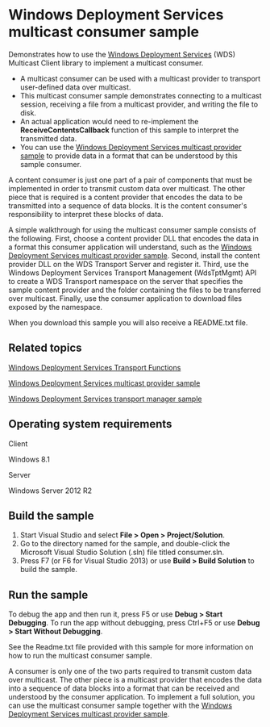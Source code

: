 Windows Deployment Services multicast consumer sample
=====================================================

Demonstrates how to use the [Windows Deployment Services](http://msdn.microsoft.com/en-us/library/windows/desktop/dd379586) (WDS) Multicast Client library to implement a multicast consumer.

-   A multicast consumer can be used with a multicast provider to transport user-defined data over multicast.
-   This multicast consumer sample demonstrates connecting to a multicast session, receiving a file from a multicast provider, and writing the file to disk.
-   An actual application would need to re-implement the **ReceiveContentsCallback** function of this sample to interpret the transmitted data.
-   You can use the [Windows Deployment Services multicast provider sample](http://go.microsoft.com/fwlink/p/?linkid=258652) to provide data in a format that can be understood by this sample consumer.

A content consumer is just one part of a pair of components that must be implemented in order to transmit custom data over multicast. The other piece that is required is a content provider that encodes the data to be transmitted into a sequence of data blocks. It is the content consumer's responsibility to interpret these blocks of data.

A simple walkthrough for using the multicast consumer sample consists of the following. First, choose a content provider DLL that encodes the data in a format this consumer application will understand, such as the [Windows Deployment Services multicast provider sample](http://go.microsoft.com/fwlink/p/?linkid=258652). Second, install the content provider DLL on the WDS Transport Server and register it. Third, use the Windows Deployment Services Transport Management (WdsTptMgmt) API to create a WDS Transport namespace on the server that specifies the sample content provider and the folder containing the files to be transferred over multicast. Finally, use the consumer application to download files exposed by the namespace.

When you download this sample you will also receive a README.txt file.

Related topics
--------------

[Windows Deployment Services Transport Functions](http://msdn.microsoft.com/en-us/library/windows/desktop/bb394781)

[Windows Deployment Services multicast provider sample](http://go.microsoft.com/fwlink/p/?linkid=258652)

[Windows Deployment Services transport manager sample](http://go.microsoft.com/fwlink/p/?linkid=254942)

Operating system requirements
-----------------------------

Client

Windows 8.1

Server

Windows Server 2012 R2

Build the sample
----------------

1.  Start Visual Studio and select **File \> Open \> Project/Solution**.
2.  Go to the directory named for the sample, and double-click the Microsoft Visual Studio Solution (.sln) file titled consumer.sln.
3.  Press F7 (or F6 for Visual Studio 2013) or use **Build \> Build Solution** to build the sample.

Run the sample
--------------

To debug the app and then run it, press F5 or use **Debug \> Start Debugging**. To run the app without debugging, press Ctrl+F5 or use **Debug \> Start Without Debugging**.

See the Readme.txt file provided with this sample for more information on how to run the multicast consumer sample.

A consumer is only one of the two parts required to transmit custom data over multicast. The other piece is a multicast provider that encodes the data into a sequence of data blocks into a format that can be received and understood by the consumer application. To implement a full solution, you can use the multicast consumer sample together with the [Windows Deployment Services multicast provider sample](http://go.microsoft.com/fwlink/p/?linkid=258652).

